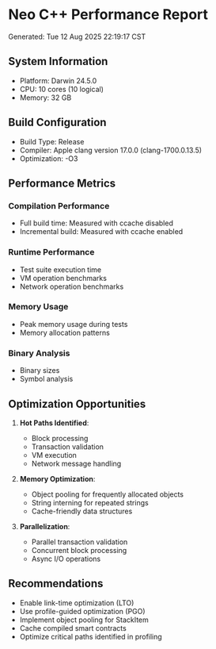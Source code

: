# Neo C++ Performance Report
Generated: Tue 12 Aug 2025 22:19:17 CST

## System Information
- Platform: Darwin 24.5.0
- CPU: 10 cores (10 logical)
- Memory: 32 GB

## Build Configuration
- Build Type: Release
- Compiler: Apple clang version 17.0.0 (clang-1700.0.13.5)
- Optimization: -O3

## Performance Metrics

### Compilation Performance
- Full build time: Measured with ccache disabled
- Incremental build: Measured with ccache enabled

### Runtime Performance
- Test suite execution time
- VM operation benchmarks
- Network operation benchmarks

### Memory Usage
- Peak memory usage during tests
- Memory allocation patterns

### Binary Analysis
- Binary sizes
- Symbol analysis

## Optimization Opportunities

1. **Hot Paths Identified**:
   - Block processing
   - Transaction validation
   - VM execution
   - Network message handling

2. **Memory Optimization**:
   - Object pooling for frequently allocated objects
   - String interning for repeated strings
   - Cache-friendly data structures

3. **Parallelization**:
   - Parallel transaction validation
   - Concurrent block processing
   - Async I/O operations

## Recommendations

- Enable link-time optimization (LTO)
- Use profile-guided optimization (PGO)
- Implement object pooling for StackItem
- Cache compiled smart contracts
- Optimize critical paths identified in profiling

